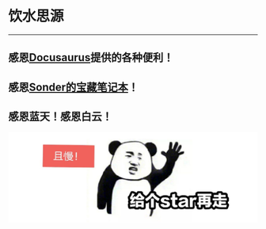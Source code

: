 # 饮水思源

---

## 感恩[Docusaurus](https://github.com/facebook/docusaurus)提供的各种便利！

## 感恩[Sonder的宝藏笔记本](https://space.keter.top/)！

## 感恩蓝天！感恩白云！

![](https://github.com/bonjour-npy/bonjour-npy.github.io/blob/master/static/img/star.png?raw=true)
